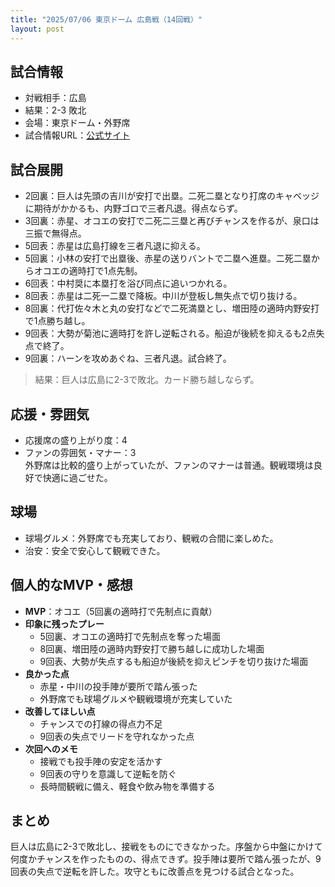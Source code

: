 ```yaml
---
title: "2025/07/06 東京ドーム 広島戦（14回戦）"
layout: post
---
```


## 試合情報
- 対戦相手：広島
- 結果：2-3 敗北
- 会場：東京ドーム・外野席
- 試合情報URL：[公式サイト](https://www.giants.jp/game/20250706_8003_1/)

<!--more-->

## 試合展開
- 2回裏：巨人は先頭の吉川が安打で出塁。二死二塁となり打席のキャベッジに期待がかかるも、内野ゴロで三者凡退。得点ならず。
- 3回裏：赤星、オコエの安打で二死二三塁と再びチャンスを作るが、泉口は三振で無得点。
- 5回表：赤星は広島打線を三者凡退に抑える。
- 5回裏：小林の安打で出塁後、赤星の送りバントで二塁へ進塁。二死二塁からオコエの適時打で1点先制。
- 6回表：中村奨に本塁打を浴び同点に追いつかれる。
- 8回表：赤星は二死一二塁で降板。中川が登板し無失点で切り抜ける。
- 8回裏：代打佐々木と丸の安打などで二死満塁とし、増田陸の適時内野安打で1点勝ち越し。
- 9回表：大勢が菊池に適時打を許し逆転される。船迫が後続を抑えるも2点失点で終了。
- 9回裏：ハーンを攻めあぐね、三者凡退。試合終了。

> 結果：巨人は広島に2-3で敗北。カード勝ち越しならず。

## 応援・雰囲気
- 応援席の盛り上がり度：4  
- ファンの雰囲気・マナー：3  
外野席は比較的盛り上がっていたが、ファンのマナーは普通。観戦環境は良好で快適に過ごせた。

## 球場
- 球場グルメ：外野席でも充実しており、観戦の合間に楽しめた。  
- 治安：安全で安心して観戦できた。

## 個人的なMVP・感想
- **MVP**：オコエ（5回裏の適時打で先制点に貢献）  
- **印象に残ったプレー**  
  - 5回裏、オコエの適時打で先制点を奪った場面  
  - 8回裏、増田陸の適時内野安打で勝ち越しに成功した場面  
  - 9回表、大勢が失点するも船迫が後続を抑えピンチを切り抜けた場面  
- **良かった点**  
  - 赤星・中川の投手陣が要所で踏ん張った  
  - 外野席でも球場グルメや観戦環境が充実していた  
- **改善してほしい点**  
  - チャンスでの打線の得点力不足  
  - 9回表の失点でリードを守れなかった点  
- **次回へのメモ**  
  - 接戦でも投手陣の安定を活かす  
  - 9回表の守りを意識して逆転を防ぐ  
  - 長時間観戦に備え、軽食や飲み物を準備する

## まとめ
巨人は広島に2-3で敗北し、接戦をものにできなかった。序盤から中盤にかけて何度かチャンスを作ったものの、得点できず。投手陣は要所で踏ん張ったが、9回表の失点で逆転を許した。攻守ともに改善点を見つける試合となった。
